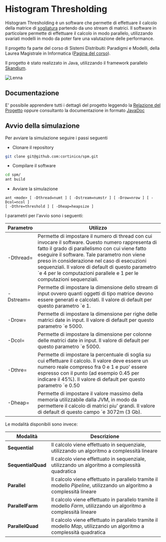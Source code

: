 Histogram Thresholding
===

Histogram Thresholding è un software che permette di effettuare il calcolo della matrice di [sogliatura](http://it.wikipedia.org/wiki/Sogliatura) partendo da uno stream di matrici. Il software in particolare permette di effettuare il calcolo in modo parallelo, utilizzando svariati modelli in modo da poter fare una valutazione delle performance.

Il progetto fa parte del corso di Sistemi Distribuiti: Paradigmi e Modelli, della Laurea Magistrale in Informatica ([Pagina del corso](http://didawiki.cli.di.unipi.it/doku.php/magistraleinformaticanetworking/spm/start)).

Il progetto è stato realizzato in Java, utilizzando il framework parallelo [Skandium](https://github.com/mleyton/Skandium).

![Lenna](../../raw/master/doc/tex/lenna_readme.png)

## Documentazione

E' possibile apprendere tutti i dettagli del progetto leggendo la [Relazione del Progetto](../../raw/master/doc/tex/relazione.pdf) oppure consultanto la documentazione in formato [JavaDoc](http://cortinico.github.io/spm)

## Avvio della simulazione

Per avviare la simulazione seguire i passi seguenti

* Clonare il repository
```bash
git clone git@github.com:cortinico/spm.git
```
* Compilare il software
```bash
cd spm/
ant build
```
* Avviare la simulazione
```
ant <mode> [ -Dthread=numt ] [ -Dstream=numstr ] [ -Drow=nrow ] [ -Dcol=ncol ]
[ -Dthre=threshold ] [ -Dheap=heapsize ]
```

I parametri per l'avvio sono i seguenti:

| Parametro | Utilizzo |
| ---       | ---      |
|  -Dthread=  | Permette di impostare il numero di thread con cui invocare il software. Questo numero rappresenta di fatto il grado di parallelismo con cui viene fatto eseguire il software. Tale parametro non viene preso in considerazione nel caso di esecuzioni sequenziali. Il valore di default di questo parametro `e 4 per le computazioni parallele e 1 per le computazioni sequenziali.|
|  -Dstream=  | Permette di impostare la dimensione dello stream di input ovvero quanti oggetti di tipo matrice devono essere generati e calcolati. Il valore di default per questo parametro `e 1. |
|  -Drow=  | Permette di impostare la dimensione per righe delle matrici date in input. Il valore di default per questo parametro `e 5000.|
|  -Dcol=  | Permette di impostare la dimensione per colonne delle matrici date in input. Il valore di default per questo parametro `e 5000.|
|  -Dthre=  | Permette di impostare la percentuale di soglia su cui effettuare il calcolo. Il valore deve essere un numero reale compreso fra 0 e 1 e puo' essere espresso con il punto (ad esempio 0.45 per indicare il 45%). Il valore di default per questo parametro `e 0.50 |
|  -Dheap=  | Permette di impostare il valore massimo della memoria utilizzabile dalla JVM, in modo da permettere il calcolo di matrici piu' grandi. Il valore di default di questo campo `e 3072m (3 Gb).|

Le modalità disponibili sono invece:

| Modalità | Descrizione |
| ---       | ---      |
| **Sequential** | Il calcolo viene effettuato in sequenziale, utilizzando un algoritmo a complessità lineare |
| **SequentialQuad** | Il calcolo viene effettuato in sequenziale, utilizzando un algoritmo a complessità quadratica |
| **Parallel** | Il calcolo viene effettuato in parallelo tramite il modello *Pipeline*, utilizzando un algoritmo a complessità lineare|
| **ParallelFarm** | Il calcolo viene effettuato in parallelo tramite il modello *Farm*, utilizzando un algoritmo a complessità lineare|
| **ParallelQuad** | Il calcolo viene effettuato in parallelo tramite il modello *Map*, utilizzando un algoritmo a complessità quadratica|











